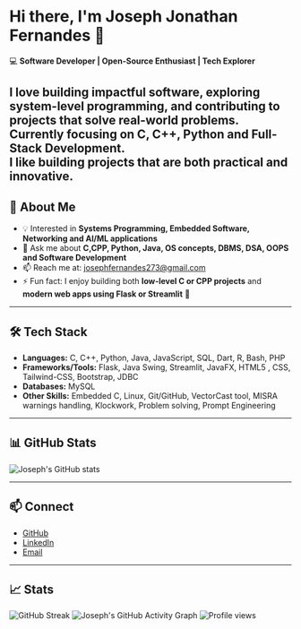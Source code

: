 # Hi there, I'm Joseph Jonathan Fernandes 👋  

💻 **Software Developer | Open-Source Enthusiast | Tech Explorer**  

I love building impactful software, exploring system-level programming, and contributing to projects that solve real-world problems. Currently focusing on **C, C++, Python and Full-Stack Development**.   
I like building projects that are both **practical and innovative**. 
---

## 🚀 About Me
- 💡 Interested in **Systems Programming, Embedded Software, Networking and AI/ML applications**
- 💬 Ask me about **C,CPP, Python, Java, OS concepts, DBMS, DSA, OOPS and Software Development**
- 📫 Reach me at: josephfernandes273@gmail.com 
- ⚡ Fun fact: I enjoy building both **low-level C or CPP projects** and **modern web apps using Flask or Streamlit** 🎯  

---

## 🛠️ Tech Stack
- **Languages:** C, C++, Python, Java, JavaScript, SQL, Dart, R, Bash, PHP 
- **Frameworks/Tools:** Flask, Java Swing, Streamlit, JavaFX, HTML5 , CSS, Tailwind-CSS, Bootstrap, JDBC
- **Databases:** MySQL
- **Other Skills:** Embedded C, Linux, Git/GitHub, VectorCast tool, MISRA warnings handling, Klockwork, Problem solving, Prompt Engineering

---

## 📊 GitHub Stats
![Joseph's GitHub stats](https://github-readme-stats.vercel.app/api?username=JosephJonathanFernandes&show_icons=true&theme=default)  

---

## 📫 Connect
- [GitHub](https://github.com/JosephJonathanFernandes)
- [LinkedIn](https://www.linkedin.com/in/josephjonathanfernandes/)
- [Email](mailto:josephfernandes273@gmail.com)

---

## 📈 Stats

![GitHub Streak](https://streak-stats.demolab.com?user=JosephJonathanFernandes&theme=default)
![Joseph's GitHub Activity Graph](https://github-readme-activity-graph.vercel.app/graph?username=JosephJonathanFernandes&theme=light)
![Profile views](https://komarev.com/ghpvc/?username=JosephJonathanFernandes)




